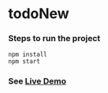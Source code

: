 # todoNew
### Steps to run the project
```
npm install
npm start
```

### See [Live Demo](http://binitrai.github.io/eventManager) 


